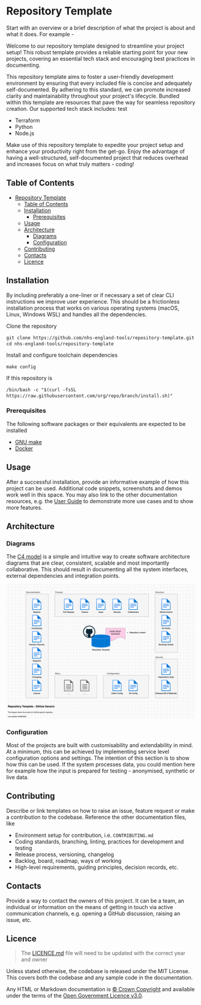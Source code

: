 # Repository Template

Start with an overview or a brief description of what the project is about and what it does. For example -

Welcome to our repository template designed to streamline your project setup! This robust template provides a reliable starting point for your new projects, covering an essential tech stack and encouraging best practices in documenting.

This repository template aims to foster a user-friendly development environment by ensuring that every included file is concise and adequately self-documented. By adhering to this standard, we can promote increased clarity and maintainability throughout your project's lifecycle. Bundled within this template are resources that pave the way for seamless repository creation. Our supported tech stack includes:
test

- Terraform
- Python
- Node.js

Make use of this repository template to expedite your project setup and enhance your productivity right from the get-go. Enjoy the advantage of having a well-structured, self-documented project that reduces overhead and increases focus on what truly matters - coding!

## Table of Contents

- [Repository Template](#repository-template)
  - [Table of Contents](#table-of-contents)
  - [Installation](#installation)
    - [Prerequisites](#prerequisites)
  - [Usage](#usage)
  - [Architecture](#architecture)
    - [Diagrams](#diagrams)
    - [Configuration](#configuration)
  - [Contributing](#contributing)
  - [Contacts](#contacts)
  - [Licence](#licence)

## Installation

By including preferably a one-liner or if necessary a set of clear CLI instructions we improve user experience. This should be a frictionless installation process that works on various operating systems (macOS, Linux, Windows WSL) and handles all the dependencies.

Clone the repository

```shell
git clone https://github.com/nhs-england-tools/repository-template.git
cd nhs-england-tools/repository-template
```

Install and configure toolchain dependencies

```shell
make config
```

If this repository is

```shell
/bin/bash -c "$(curl -fsSL https://raw.githubusercontent.com/org/repo/branch/install.sh)"
```

### Prerequisites

The following software packages or their equivalents are expected to be installed

- [GNU make](https://www.gnu.org/software/make/)
- [Docker](https://www.docker.com/)

## Usage

After a successful installation, provide an informative example of how this project can be used. Additional code snippets, screenshots and demos work well in this space. You may also link to the other documentation resources, e.g. the [User Guide](./docs/user-guide.md) to demonstrate more use cases and to show more features.

## Architecture

### Diagrams

The [C4 model](https://c4model.com/) is a simple and intuitive way to create software architecture diagrams that are clear, consistent, scalable and most importantly collaborative. This should result in documenting all the system interfaces, external dependencies and integration points.

![Repository Template](./docs/diagrams/Repository_Template_GitHub_Generic.png)

### Configuration

Most of the projects are built with customisability and extendability in mind. At a minimum, this can be achieved by implementing service level configuration options and settings. The intention of this section is to show how this can be used. If the system processes data, you could mention here for example how the input is prepared for testing - anonymised, synthetic or live data.

## Contributing

Describe or link templates on how to raise an issue, feature request or make a contribution to the codebase. Reference the other documentation files, like

- Environment setup for contribution, i.e. `CONTRIBUTING.md`
- Coding standards, branching, linting, practices for development and testing
- Release process, versioning, changelog
- Backlog, board, roadmap, ways of working
- High-level requirements, guiding principles, decision records, etc.

## Contacts

Provide a way to contact the owners of this project. It can be a team, an individual or information on the means of getting in touch via active communication channels, e.g. opening a GitHub discussion, raising an issue, etc.

## Licence

> The [LICENCE.md](./LICENCE.md) file will need to be updated with the correct year and owner

Unless stated otherwise, the codebase is released under the MIT License. This covers both the codebase and any sample code in the documentation.

Any HTML or Markdown documentation is [© Crown Copyright](https://www.nationalarchives.gov.uk/information-management/re-using-public-sector-information/uk-government-licensing-framework/crown-copyright/) and available under the terms of the [Open Government Licence v3.0](https://www.nationalarchives.gov.uk/doc/open-government-licence/version/3/).
